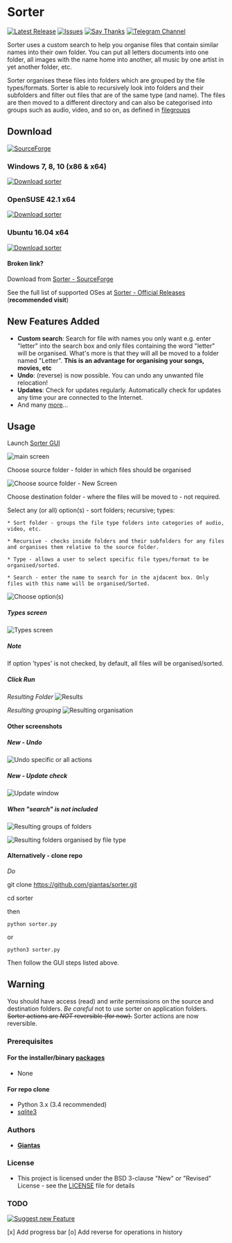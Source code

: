 # Sorter

[![Latest Release](https://img.shields.io/github/release/giantas/sorter.svg?maxAge=2592001)](https://github.com/giantas/sorter/releases/latest)
[![Issues](https://img.shields.io/github/issues-raw/giantas/sorter/website.svg)](https://github.com/giantas/sorter/issues)
[![Say Thanks](https://img.shields.io/badge/Say%20Thanks-!-blue.svg)](https://saythanks.io/to/giantas)
[![Telegram Channel](https://img.shields.io/badge/channel-Telegram-blue.svg)](https://t.me/giantas_sorter)


Sorter uses a custom search to help you organise files that contain similar names into their own folder. You can put all letters documents into one folder, all images with the name home into another, all music by one artist in yet another folder, etc. 

Sorter organises these files into folders which are grouped by the file types/formats. Sorter is able to recursively look into folders and their subfolders and filter out files that are of the same type (and name). The files are then moved to a different directory and can also be categorised into groups such as audio, video, and so on, as defined in [filegroups](filegroups.py)


## Download
[![SourceForge](https://img.shields.io/sourceforge/dm/file-sorter.svg)](http://file-sorter.sourceforge.io)

### Windows 7, 8, 10 (x86 & x64)

[![Download sorter](https://a.fsdn.com/con/app/sf-download-button)](https://sourceforge.net/projects/file-sorter/files/v2.0.1/Sorter_2.0.1_Windows_x86_64.exe/download)


### OpenSUSE 42.1 x64 

[![Download sorter](https://a.fsdn.com/con/app/sf-download-button)](https://sourceforge.net/projects/file-sorter/files/v2.0.1/Sorter_2.0.1_OpenSUSE42.1_x64.tar.gz/download)


### Ubuntu 16.04 x64 

[![Download sorter](https://a.fsdn.com/con/app/sf-download-button)](https://sourceforge.net/projects/file-sorter/files/v2.0.1/Sorter_2.0.1_Ubuntu16.04_x64.tar.gz/download)


#### Broken link?
Download from [Sorter - SourceForge](http://file-sorter.sourceforge.io)

See the full list of supported OSes at [Sorter - Official Releases](https://github.com/giantas/sorter/releases/latest) (**recommended visit**)


## New Features Added
* **Custom search**: Search for file with names you only want e.g. enter "letter" into the search box and only files containing the word "letter" will be organised. What's more is that they will all be moved to a folder named "Letter".
	__This is an advantage for organising your songs, movies, etc__
* **Undo**: (reverse) is now possible. You can undo any unwanted file relocation!
* **Updates**: Check for updates regularly. Automatically check for updates any time your are connected to the Internet.
* And many [more](releases/latest)...


## Usage

Launch [Sorter GUI](releases/latest)

![main screen](screenshots/Screenshot_20170523_101454.png)


Choose source folder - folder in which files should be organised

![Choose source folder - New Screen](screenshots/Screenshot_20170523_104128.png)


Choose destination folder - where the files will be moved to - not required.


Select any (or all) option(s) - sort folders; recursive; types:

	* Sort folder - groups the file type folders into categories of audio, video, etc.

	* Recursive - checks inside folders and their subfolders for any files and organises them relative to the source folder.

	* Type - allows a user to select specific file types/format to be organised/sorted.

	* Search - enter the name to search for in the ajdacent box. Only files with this name will be organised/Sorted.

![Choose option(s)](screenshots/Screenshot_20170523_102607.png)

##### Types screen
![Types screen](screenshots/Screenshot_20170505_081054.png)


##### Note

If option 'types' is not checked, by default, all files will be organised/sorted.


##### Click Run


*Resulting Folder*
![Results](screenshots/Screenshot_20170523_101656.png)

*Resulting grouping*
![Resulting organisation](screenshots/Screenshot_20170523_101719.png)


#### Other screenshots 

##### New - Undo 
![Undo specific or all actions](screenshots/Screenshot_20170523_101746.png)


##### New - Update check 
![Update window](screenshots/Screenshot_20170523_101843.png)


##### When "search" is not included

![Resulting groups of folders](screenshots/Screenshot_20170505_081300.png)

![Resulting folders organised by file type](screenshots/Screenshot_20170505_081329.png)


#### Alternatively - clone repo

*Do*

git clone https://github.com/giantas/sorter.git

cd sorter

then 

```
python sorter.py
```

or 

```
python3 sorter.py
```

Then follow the GUI steps listed above.

## Warning
You should have access (read) and *write* permissions on the source and destination folders.
*Be careful* not to use sorter on application folders. ~~Sorter actions are *NOT* reversible (for now).~~
Sorter actions are now reversible.

### Prerequisites 
#### For the installer/binary [packages](releases/latest)
* None

#### For repo clone
* Python 3.x (3.4 recommended)
* [sqlite3](http://www.sqlite.org/download.html)


### Authors

* **[Giantas](https://github.com/giantas)** 


### License

* This project is licensed under the BSD 3-clause "New" or "Revised" License - see the [LICENSE](LICENSE) file for details


### TODO

[![Suggest new Feature](https://img.shields.io/badge/suggest-new-brightgreen.svg)](https://saythanks.io/to/giantas)

[x] Add progress bar
[o] Add reverse for operations in history
